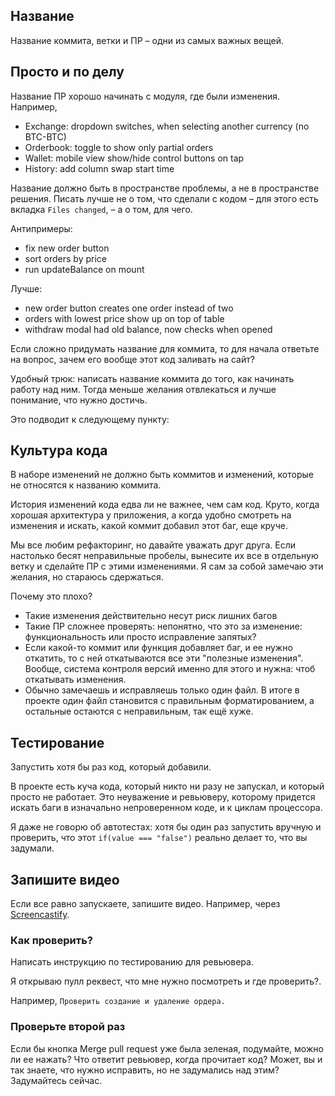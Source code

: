 ## Название

Название коммита, ветки и ПР – одни из самых важных вещей.


## Просто и по делу

Название ПР хорошо начинать с модуля, где были изменения. Например,

- Exchange: dropdown switches, when selecting another currency (no BTC-BTC)
- Orderbook: toggle to show only partial orders
- Wallet: mobile view show/hide control buttons on tap
- History: add column swap start time

Название должно быть в пространстве проблемы, а не в пространстве решения. Писать лучше не о том, что сделали с кодом – для этого есть вкладка `Files changed`, – а о том, для чего.

Антипримеры:

* fix new order button
* sort orders by price
* run updateBalance on mount

Лучше:

* new order button creates one order instead of two
* orders with lowest price show up on top of table
* withdraw modal had old balance, now checks when opened

Eсли сложно придумать название для коммита, то для начала ответьте на вопрос, зачем его вообще этот код заливать на сайт?

Удобный трюк: написать название коммита до того, как начинать работу над ним. Тогда меньше желания отвлекаться и лучше понимание, что нужно достичь.

Это подводит к следующему пункту:


## Культура кода

В наборе изменений не должно быть коммитов и изменений, которые не относятся к названию коммита.

История изменений кода едва ли не важнее, чем сам код. Круто, когда хорошая архитектура у приложения, а когда удобно смотреть на изменения и искать, какой коммит добавил этот баг, еще круче.

Мы все любим рефакторинг, но давайте уважать друг друга. Если настолько бесят неправильные пробелы, вынесите их все в отдельную ветку и сделайте ПР c этими изменениями. Я сам за собой замечаю эти желания, но стараюсь сдержаться.

Почему это плохо?

- Такие изменения действительно несут риск лишних багов
- Такие ПР сложнее проверять: непонятно, что это за изменение: функциональность или просто исправление запятых?
- Если какой-то коммит или функция добавляет баг, и ее нужно откатить, то с ней откатываются все эти "полезные изменения". Вообще, система контроля версий именно для этого и нужна: чтоб откатывать изменения. 
- Обычно замечаешь и исправляешь только один файл. В итоге в проекте один файл становится с правильным форматированием, а остальные остаются с неправильным, так ещё хуже.


## Тестирование

Запустить хотя бы раз код, который добавили.

В проекте есть куча кода, который никто ни разу не запускал, и который просто не работает. Это неуважение и ревьюверу, которому придется искать баги в изначально непроверенном коде, и к циклам процессора.

Я даже не говорю об автотестах: хотя бы один раз запустить вручную и проверить, что этот `if(value === "false")` реально делает то, что вы задумали.


## Запишите видео

Если все равно запускаете, запишите видео. Например, через [Screencastify](https://chrome.google.com/webstore/detail/screencastify-screen-vide/mmeijimgabbpbgpdklnllpncmdofkcpn?hl=en).


### Как проверить?

Написать инструкцию по тестированию для ревьювера.

Я открываю пулл реквест, что мне нужно посмотреть и где проверить?.

Например, `Проверить создание и удаление ордера.`


### Проверьте второй раз

Если бы кнопка Merge pull request уже была зеленая, подумайте, можно ли ее нажать? Что ответит ревьювер, когда прочитает код? Может, вы и так знаете, что нужно исправить, но не задумались над этим? Задумайтесь сейчас.
